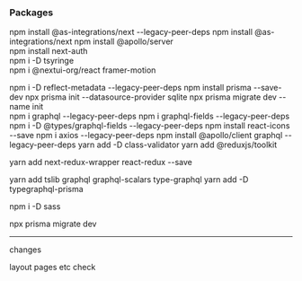 ### Packages

npm install @as-integrations/next --legacy-peer-deps
npm install @as-integrations/next
npm install @apollo/server  
npm install next-auth  
npm i -D tsyringe  
npm i @nextui-org/react framer-motion

npm i -D reflect-metadata --legacy-peer-deps
npm install prisma --save-dev
npx prisma init --datasource-provider sqlite
npx prisma migrate dev --name init  
npm i graphql --legacy-peer-deps
npm i graphql-fields --legacy-peer-deps
npm i -D @types/graphql-fields --legacy-peer-deps
npm install react-icons --save
npm i axios --legacy-peer-deps
npm install @apollo/client graphql --legacy-peer-deps
yarn add -D class-validator
yarn add @reduxjs/toolkit

yarn add next-redux-wrapper react-redux --save

yarn add tslib graphql graphql-scalars type-graphql
yarn add -D typegraphql-prisma

npm i -D sass

npx prisma migrate dev

<!-- "@nextui-org/react": "^2.1.13", -->

------ 
changes

layout
pages
etc check